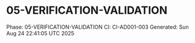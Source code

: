 # 05-VERIFICATION-VALIDATION
Phase: 05-VERIFICATION-VALIDATION
CI: CI-AD001-003
Generated: Sun Aug 24 22:41:05 UTC 2025
